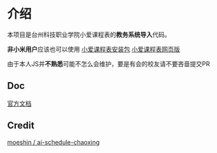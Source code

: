 # 介绍

本项目是台州科技职业学院小爱课程表的**教务系统导入**代码。

**非小米用户**应该也可以使用
[小爱课程表安装包](https://sittymin.lanzouj.com/iZb5h1drvrfa)
[小爱课程表网页版](https://i.ai.mi.com/h5/precache/ai-schedule/)

由于本人JS并**不熟悉**可能不怎么会维护，要是有会的校友请不要吝啬提交PR

## Doc

[官方文档](https://open-schedule-prod.ai.xiaomi.com)

## Credit

[moeshin / ai-schedule-chaoxing](https://github.com/moeshin/ai-schedule-chaoxing)
